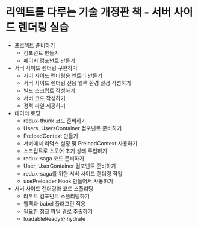 # 리액트를 다루는 기술 개정판 책 - 서버 사이드 렌더링 실습
- 프로젝트 준비하기
  - 컴포넌트 만들기
  - 페이지 컴포넌트 만들기
- 서버 사이드 렌더링 구현하기
  - 서버 사이드 렌더링용 엔트리 만들기
  - 서버 사이드 렌더링 전용 웹팩 환경 설정 작성하기
  - 빌드 스크립트 작성하기
  - 서버 코드 작성하기
  - 정적 파일 제공하기
- 데이터 로딩
  - redux-thunk 코드 준비하기
  - Users, UsersContainer 컴포넌트 준비하기
  - PreloadContext 만들기
  - 서버에서 리덕스 설정 및 PreloadContext 사용하기
  - 스크립트로 스토어 초기 상태 주입하기
  - redux-saga 코드 준비하기
  - User, UserContainer 컴포넌트 준비하기
  - redux-saga를 위한 서버 사이드 렌더링 작업
  - usePreloader Hook 만들어서 사용하기
- 서버 사이드 렌더링과 코드 스플리팅
  - 라우트 컴포넌트 스플리팅하기
  - 웹팩과 babel 플러그인 적용
  - 필요한 청크 파일 경로 추출하기
  - loadableReady와 hydrate
